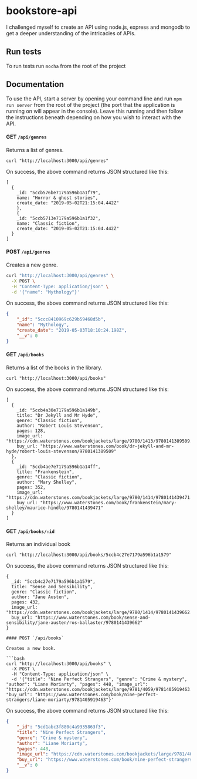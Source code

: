 # bookstore-api

I challenged myself to create an API using node.js, express and mongodb to get a deeper understanding of the intricacies of APIs.

## Run tests

To run tests run `mocha` from the root of the project

## Documentation

To use the API, start a server by opening your command line and run `npm run server` from the root of the project (the port that the application is running on will appear in the console). Leave this running and then follow the instructions beneath depending on how you wish to interact with the API.

#### GET `/api/genres`

Returns a list of genres.

```
curl "http://localhost:3000/api/genres"
```

On success, the above command returns JSON structured like this:

```
[
  {
    _id: "5ccb576be7179a596b1a1f79",
    name: "Horror & ghost stories",
    create_date: "2019-05-02T21:15:04.442Z"
    },
    {
    _id: "5ccb5713e7179a596b1a1f32",
    name: "Classic fiction",
    create_date: "2019-05-02T21:15:04.442Z"
  }
]
```

#### POST `/api/genres`

Creates a new genre.

```bash
curl "http://localhost:3000/api/genres" \
  -X POST \
  -H "Content-Type: application/json" \
  -d '{"name": "Mythology"}'
```

On success, the above command returns JSON structured like this:

```json
{
    "_id": "5ccc8410969c629b59468d5b",
    "name": "Mythology",
    "create_date": "2019-05-03T18:10:24.198Z",
    "__v": 0
}
```

#### GET `/api/books`

Returns a list of the books in the library.

```
curl "http://localhost:3000/api/books"
```

On success, the above command returns JSON structured like this:

```
[
  {
    _id: "5ccb4a30e7179a596b1a149b",
    title: "Dr Jekyll and Mr Hyde",
    genre: "Classic fiction",
    author: "Robert Louis Stevenson",
    pages: 128,
    image_url: "https://cdn.waterstones.com/bookjackets/large/9780/1413/9780141389509.jpg",
    buy_url: "https://www.waterstones.com/book/dr-jekyll-and-mr-hyde/robert-louis-stevenson/9780141389509"
  },
  {
    _id: "5ccb4ae7e7179a596b1a14ff",
    title: "Frankenstein",
    genre: "Classic fiction",
    author: "Mary Shelley",
    pages: 352,
    image_url: "https://cdn.waterstones.com/bookjackets/large/9780/1414/9780141439471.jpg",
    buy_url: "https://www.waterstones.com/book/frankenstein/mary-shelley/maurice-hindle/9780141439471"
  }
]
```

#### GET `/api/books/:id`

Returns an individual book

```
curl "http://localhost:3000/api/books/5ccb4c27e7179a596b1a1579"
```

On success, the above command returns JSON structured like this:

```
{
  _id: "5ccb4c27e7179a596b1a1579",
  title: "Sense and Sensibility",
  genre: "Classic fiction",
  author: "Jane Austen",
  pages: 432,
  image_url: "https://cdn.waterstones.com/bookjackets/large/9780/1414/9780141439662.jpg",
  buy_url: "https://www.waterstones.com/book/sense-and-sensibility/jane-austen/ros-ballaster/9780141439662"
}

#### POST `/api/books`

Creates a new book.

```bash
curl "http://localhost:3000/api/books" \
  -X POST \
  -H "Content-Type: application/json" \
  -d '{"title": "Nine Perfect Strangers", "genre": "Crime & mystery", "author": "Liane Moriarty", "pages": 448, "image_url": "https://cdn.waterstones.com/bookjackets/large/9781/4059/9781405919463.jpg", "buy_url": "https://www.waterstones.com/book/nine-perfect-strangers/liane-moriarty/9781405919463"}'
```

On success, the above command returns JSON structured like this:

```json
{
    "_id": "5cd1abc3f880c4a9335863f3",
    "title": "Nine Perfect Strangers",
    "genre": "Crime & mystery",
    "author": "Liane Moriarty",
    "pages": 448,
    "image_url": "https://cdn.waterstones.com/bookjackets/large/9781/4059/9781405919463.jpg",
    "buy_url": "https://www.waterstones.com/book/nine-perfect-strangers/liane-moriarty/9781405919463",
    "__v": 0
}
```